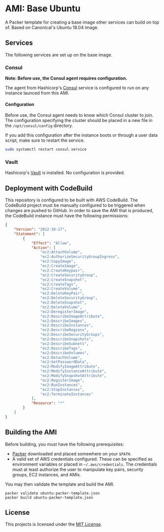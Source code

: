 # AMI: Base Ubuntu

A Packer template for creating a base image other services can build on top of. Based on Canonical's Ubuntu 18.04 image.

## Services

The following services are set up on the base image.

### Consul

**Note: Before use, the Consul agent requires configuration.**

The agent from Hashicorp's [Consul][consul] service is configured to run on any instance launced from this AMI.

#### Configuration

Before use, the Consul agent needs to know which Consul cluster to join. The configuration specifying the cluster should be placed in a new file in the `/opt/consul/config` directory. 

If you add this configuration after the instance boots or through a user data script, make sure to restart the service.

```bash
sudo systemctl restart consul.service
```

### Vault

Hashicorp's [Vault][vault] is installed. No configuration is provided.

## Deployment with CodeBuild

This repository is configured to be built with AWS CodeBuild. The CodeBuild project must be manually configured to be triggered when changes are pushed to GitHub. In order to save the AMI that is produced, the CodeBuild instance must have the following permissions:

```json
{
    "Version": "2012-10-17",
    "Statement": [
        {
            "Effect": "Allow",
            "Action": [
                "ec2:AttachVolume",
                "ec2:AuthorizeSecurityGroupIngress",
                "ec2:CopyImage",
                "ec2:CreateImage",
                "ec2:CreateKeypair",
                "ec2:CreateSecurityGroup",
                "ec2:CreateSnapshot",
                "ec2:CreateTags",
                "ec2:CreateVolume",
                "ec2:DeleteKeyPair",
                "ec2:DeleteSecurityGroup",
                "ec2:DeleteSnapshot",
                "ec2:DeleteVolume",
                "ec2:DeregisterImage",
                "ec2:DescribeImageAttribute",
                "ec2:DescribeImages",
                "ec2:DescribeInstances",
                "ec2:DescribeRegions",
                "ec2:DescribeSecurityGroups",
                "ec2:DescribeSnapshots",
                "ec2:DescribeSubnets",
                "ec2:DescribeTags",
                "ec2:DescribeVolumes",
                "ec2:DetachVolume",
                "ec2:GetPasswordData",
                "ec2:ModifyImageAttribute",
                "ec2:ModifyInstanceAttribute",
                "ec2:ModifySnapshotAttribute",
                "ec2:RegisterImage",
                "ec2:RunInstances",
                "ec2:StopInstances",
                "ec2:TerminateInstances"
            ],
            "Resource": "*"
        }
    ]
}
```


## Building the AMI

Before building, you must have the following prerequisites:
* [Packer][packer] downloaded and placed somewhere on your `$PATH`.
* A valid set of AWS credentials configured. These can be specified as environment variables or placed in `~/.aws/credentials`. The credentials must at least authorize the user to manipulate key pairs, security groups, EC2 instances, and AMIs.

You may then validate the template and build the AMI.

```
packer validate ubuntu-packer-template.json
packer build ubuntu-packer-template.json
```

## License

This projects is licensed under the [MIT License](LICENSE).


[consul]: https://www.consul.io/
[packer]: https://www.packer.io/
[vault]: https://www.vaultproject.io/
